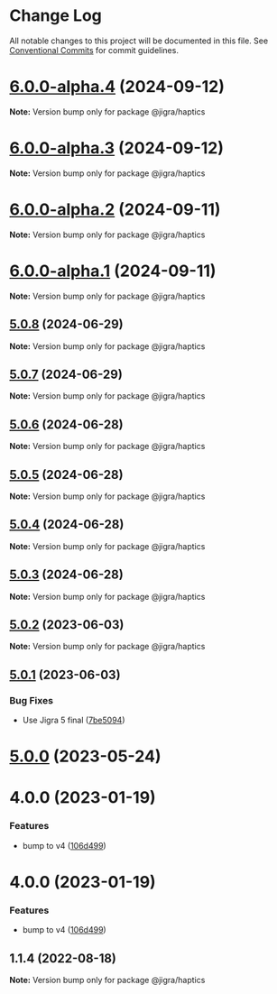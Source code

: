 # Change Log

All notable changes to this project will be documented in this file.
See [Conventional Commits](https://conventionalcommits.org) for commit guidelines.

# [6.0.0-alpha.4](https://github.com/familyjs/jigra-plugins/compare/@jigra/haptics@6.0.0-alpha.3...@jigra/haptics@6.0.0-alpha.4) (2024-09-12)

**Note:** Version bump only for package @jigra/haptics

# [6.0.0-alpha.3](https://github.com/familyjs/jigra-plugins/compare/@jigra/haptics@6.0.0-alpha.2...@jigra/haptics@6.0.0-alpha.3) (2024-09-12)

**Note:** Version bump only for package @jigra/haptics

# [6.0.0-alpha.2](https://github.com/familyjs/jigra-plugins/compare/@jigra/haptics@6.0.0-alpha.1...@jigra/haptics@6.0.0-alpha.2) (2024-09-11)

**Note:** Version bump only for package @jigra/haptics

# [6.0.0-alpha.1](https://github.com/familyjs/jigra-plugins/compare/@jigra/haptics@5.0.8...@jigra/haptics@6.0.0-alpha.1) (2024-09-11)

**Note:** Version bump only for package @jigra/haptics

## [5.0.8](https://github.com/familyjs/jigra-plugins/compare/@jigra/haptics@5.0.7...@jigra/haptics@5.0.8) (2024-06-29)

**Note:** Version bump only for package @jigra/haptics

## [5.0.7](https://github.com/familyjs/jigra-plugins/compare/@jigra/haptics@5.0.6...@jigra/haptics@5.0.7) (2024-06-29)

**Note:** Version bump only for package @jigra/haptics

## [5.0.6](https://github.com/familyjs/jigra-plugins/compare/@jigra/haptics@5.0.5...@jigra/haptics@5.0.6) (2024-06-28)

**Note:** Version bump only for package @jigra/haptics

## [5.0.5](https://github.com/familyjs/jigra-plugins/compare/@jigra/haptics@5.0.4...@jigra/haptics@5.0.5) (2024-06-28)

**Note:** Version bump only for package @jigra/haptics

## [5.0.4](https://github.com/familyjs/jigra-plugins/compare/@jigra/haptics@5.0.3...@jigra/haptics@5.0.4) (2024-06-28)

**Note:** Version bump only for package @jigra/haptics

## [5.0.3](https://github.com/familyjs/jigra-plugins/compare/@jigra/haptics@5.0.2...@jigra/haptics@5.0.3) (2024-06-28)

**Note:** Version bump only for package @jigra/haptics

## [5.0.2](https://github.com/familyjs/jigra-plugins/compare/@jigra/haptics@5.0.1...@jigra/haptics@5.0.2) (2023-06-03)

**Note:** Version bump only for package @jigra/haptics

## [5.0.1](https://github.com/familyjs/jigra-plugins/compare/@jigra/haptics@5.0.0...@jigra/haptics@5.0.1) (2023-06-03)

### Bug Fixes

- Use Jigra 5 final ([7be5094](https://github.com/familyjs/jigra-plugins/commit/7be509425c5cc9f21b1f9e78794b2c6b76ca7702))

# [5.0.0](https://github.com/familyjs/jigra-plugins/compare/@jigra/haptics@1.1.4...@jigra/haptics@5.0.0) (2023-05-24)

# 4.0.0 (2023-01-19)

### Features

- bump to v4 ([106d499](https://github.com/familyjs/jigra-plugins/commit/106d49991e82a0505a82571530b73fcda020e7e4))

# 4.0.0 (2023-01-19)

### Features

- bump to v4 ([106d499](https://github.com/navify/jigra-plugins/commit/106d49991e82a0505a82571530b73fcda020e7e4))

## 1.1.4 (2022-08-18)

**Note:** Version bump only for package @jigra/haptics
